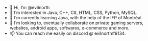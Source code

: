 - 👋 Hi, I’m @evilnorth
- 👀 I’m interested in Java, C++, C#, HTML, CSS, Python, MySQL.
- 🌱 I’m currently learning Java, with the help of the IFP of Montréal.
- 💞️ I’m looking to, eventually collaborate on private gaming servers, websites, android apps, softwares, e-commerce and more.
- 📫 You can reach me easily on discord @ evilnorth#9134.
